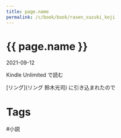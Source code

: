 ```yaml
---
title: page.name
permalink: /c/book/book/rasen_suzuki_koji
---
```


{{ page.name }}
================================================================================

2021-09-12

Kindle Unlimited で読む

[リング](リング 鈴木光司) に引き込まれたので



Tags
================================================================================


#小説 
